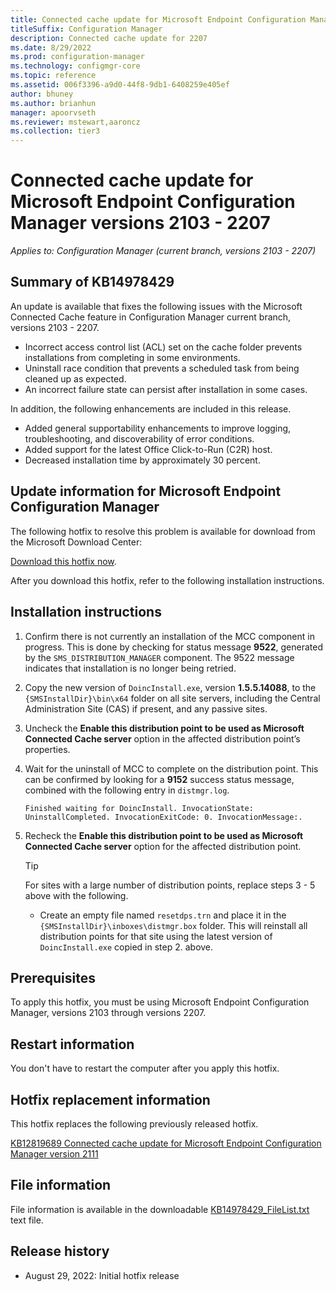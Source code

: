 ```yaml
---
title: Connected cache update for Microsoft Endpoint Configuration Manager version 2207
titleSuffix: Configuration Manager
description: Connected cache update for 2207
ms.date: 8/29/2022
ms.prod: configuration-manager
ms.technology: configmgr-core
ms.topic: reference
ms.assetid: 006f3396-a9d0-44f8-9db1-6408259e405ef
author: bhuney
ms.author: brianhun
manager: apoorvseth
ms.reviewer: mstewart,aaroncz 
ms.collection: tier3
---
```


# Connected cache update for Microsoft Endpoint Configuration Manager versions 2103 - 2207

*Applies to: Configuration Manager (current branch, versions 2103 - 2207)*
## Summary of KB14978429

An update is available that fixes the following issues with the Microsoft Connected Cache feature in Configuration Manager current branch, versions 2103 - 2207.
 
- Incorrect access control list (ACL) set on the cache folder prevents installations from completing in some environments.
- Uninstall race condition that prevents a scheduled task from being cleaned up as expected.
- An incorrect failure state can persist after installation in some cases.
 
In addition, the following enhancements are included in this release.

- Added general supportability enhancements to improve logging, troubleshooting, and discoverability of error conditions.
- Added support for the latest Office Click-to-Run (C2R) host.
- Decreased installation time by approximately 30 percent.

## Update information for Microsoft Endpoint Configuration Manager
The following hotfix to resolve this problem is available for download from the Microsoft Download Center:

[Download this hotfix now](https://download.microsoft.com/download/8/e/d/8ed826e2-0a9d-4160-a1a0-725efa0d0971/1.5.5.14088/DoincInstall.exe).

After you download this hotfix, refer to the following installation instructions.

## Installation instructions
1. Confirm there is not currently an installation of the MCC component in progress. This is done by checking for status message **9522**, generated by the `SMS_DISTRIBUTION_MANAGER` component. The 9522 message indicates that installation is no longer being retried.
2. Copy the new version of `DoincInstall.exe`, version **1.5.5.14088**, to the `{SMSInstallDir}\bin\x64` folder on all site servers, including the Central Administration Site (CAS) if present, and any passive sites.
3. Uncheck the **Enable this distribution point to be used as Microsoft Connected Cache server** option in the affected distribution point’s properties.
4. Wait for the uninstall of MCC to complete on the distribution point. This can be confirmed by looking for a **9152** success status message, combined with the following entry in `distmgr.log`.
   ```text
   Finished waiting for DoincInstall. InvocationState: UninstallCompleted. InvocationExitCode: 0. InvocationMessage:.
   ```
5. Recheck the **Enable this distribution point to be used as Microsoft Connected Cache server** option for the affected distribution point.

   > [!TIP]
   > For sites with a large number of distribution points, replace steps 3 - 5 above with the following.
   > - Create an empty file named `resetdps.trn` and place it in the `{SMSInstallDir}\inboxes\distmgr.box` folder. This will reinstall all distribution points for that site using the latest version of `DoincInstall.exe` copied in step 2. above. 

## Prerequisites
To apply this hotfix, you must be using Microsoft Endpoint Configuration Manager, versions 2103 through versions 2207.

## Restart information
You don't have to restart the computer after you apply this hotfix. 

## Hotfix replacement information
This hotfix replaces the following previously released hotfix.

[KB12819689 Connected cache update for Microsoft Endpoint Configuration Manager version 2111](../../hotfix/2111/12819689.md)

## File information
File information is available in the downloadable [KB14978429_FileList.txt](https://aka.ms/KB14978429_FileList) text file.

## Release history
- August 29, 2022: Initial hotfix release
